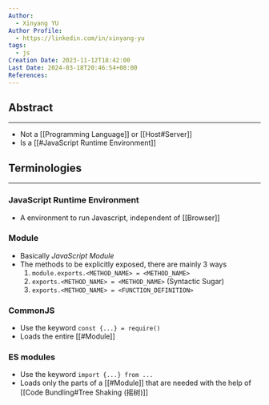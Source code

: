 ```yaml
---
Author:
  - Xinyang YU
Author Profile:
  - https://linkedin.com/in/xinyang-yu
tags:
  - js
Creation Date: 2023-11-12T18:42:00
Last Date: 2024-03-18T20:46:54+08:00
References: 
---
```

## Abstract
---
- Not a [[Programming Language]] or [[Host#Server]]
- Is a [[#JavaScript Runtime Environment]]



## Terminologies
---
### JavaScript Runtime Environment
- A environment to run Javascript, independent of [[Browser]]
### Module
- Basically *JavaScript Module*
- The methods to be explicitly exposed, there are mainly 3 ways
	1) `module.exports.<METHOD_NAME> = <METHOD_NAME>`
	2) `exports.<METHOD_NAME> = <METHOD_NAME>` (Syntactic Sugar)
	3) `exports.<METHOD_NAME> = <FUNCTION_DEFINITION>`
### CommonJS
- Use the keyword `const {...} = require()`
- Loads the entire [[#Module]]
### ES modules
- Use the keyword `import {...} from ...`
- Loads only the parts of a [[#Module]] that are needed with the help of [[Code Bundling#Tree Shaking (摇树)]]